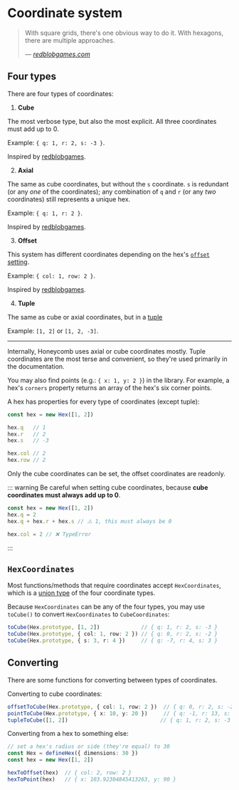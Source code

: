 # Coordinate system

> With square grids, there's one obvious way to do it. With hexagons, there are multiple approaches.
>
> — <cite>[redblobgames.com](https://www.redblobgames.com/grids/hexagons/#coordinates)</cite>

## Four types

There are four types of coordinates:

1. **Cube**

  The most verbose type, but also the most explicit. All three coordinates must add up to 0.

  Example: `{ q: 1, r: 2, s: -3 }`.

  Inspired by [redblobgames](https://www.redblobgames.com/grids/hexagons/#coordinates-cube).

2. **Axial**

  The same as cube coordinates, but without the `s` coordinate. `s` is redundant (or any *one* of the coordinates); any combination of `q` and `r` (or any *two* coordinates) still represents a unique hex.

  Example: `{ q: 1, r: 2 }`.

  Inspired by [redblobgames](https://www.redblobgames.com/grids/hexagons/#coordinates-axial).

3. **Offset**

  This system has different coordinates depending on the hex's [`offset` setting](/api/interfaces/HexSettings#offset).

  Example: `{ col: 1, row: 2 }`.

  Inspired by [redblobgames](https://www.redblobgames.com/grids/hexagons/#coordinates-offset).

4. **Tuple**

  The same as cube or axial coordinates, but in a [tuple](https://www.typescriptlang.org/docs/handbook/2/objects.html#tuple-types)

  Example: `[1, 2]` or `[1, 2, -3]`.

---

Internally, Honeycomb uses axial or cube coordinates mostly. Tuple coordinates are the most terse and convenient, so they're used primarily in the documentation.

You may also find points (e.g.: `{ x: 1, y: 2 }`) in the library. For example, a hex's `corners` property returns an array of the hex's six corner points.

A hex has properties for every type of coordinates (except tuple):

```typescript
const hex = new Hex([1, 2])

hex.q   // 1
hex.r   // 2
hex.s   // -3

hex.col // 2
hex.row // 2
```

Only the cube coordinates can be set, the offset coordinates are readonly.

::: warning
Be careful when setting cube coordinates, because **cube coordinates must always add up to 0**.
```typescript
const hex = new Hex([1, 2])
hex.q = 2
hex.q + hex.r + hex.s // ⚠️ 1, this must always be 0

hex.col = 2 // ❌ TypeError
```
:::

## `HexCoordinates`

Most functions/methods that require coordinates accept `HexCoordinates`, which is a [union type](https://www.typescriptlang.org/docs/handbook/2/everyday-types.html#union-types) of the four coordinate types.

Because `HexCoordinates` can be any of the four types, you may use `toCube()` to convert `HexCoordinates` to `CubeCoordinates`:

```typescript
toCube(Hex.prototype, [1, 2])             // { q: 1, r: 2, s: -3 }
toCube(Hex.prototype, { col: 1, row: 2 }) // { q: 0, r: 2, s: -2 }
toCube(Hex.prototype, { s: 3, r: 4 })     // { q: -7, r: 4, s: 3 }
```

## Converting

There are some functions for converting between types of coordinates.

Converting to cube coordinates:

```typescript
offsetToCube(Hex.prototype, { col: 1, row: 2 })  // { q: 0, r: 2, s: -2 }
pointToCube(Hex.prototype, { x: 10, y: 20 })     // { q: -1, r: 13, s: -12 }
tupleToCube([1, 2])                             // { q: 1, r: 2, s: -3 }
```

Converting from a hex to something else:

```typescript
// set a hex's radius or side (they're equal) to 30
const Hex = defineHex({ dimensions: 30 })
const hex = new Hex([1, 2])

hexToOffset(hex)  // { col: 2, row: 2 }
hexToPoint(hex)   // { x: 103.92304845413263, y: 90 }
```

